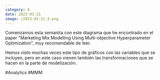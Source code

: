 ```yaml
--- 
category: A 
date: 2023-03-21 
image: /2023-03-21_4.png 
--- 
```


Comenzamos esta semanita con este diagrama que he encontrado en el paper "Marketing Mix Modelling Using Multi-objective Hyperparameter Optimization", muy recomendable de leer. 

Hemos visto muchas veces este tipo de gráficos con las variables que se incluyen, pero en este caso vienen también las transformaciones que se hacen en la parte de modelización. 

#Analytics #MMM